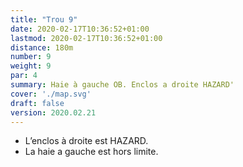 ```yaml
---
title: "Trou 9"
date: 2020-02-17T10:36:52+01:00
lastmod: 2020-02-17T10:36:52+01:00
distance: 180m
number: 9
weight: 9
par: 4
summary: Haie à gauche OB. Enclos a droite HAZARD'
cover: './map.svg'
draft: false
version: 2020.02.21
---
```


- L’enclos à droite est HAZARD.
- La haie a gauche est hors limite.
